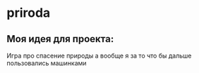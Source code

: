 # priroda

## Моя идея для проекта:
Игра про спасение природы 
а вообще я за то что бы дальше пользовались машинками
